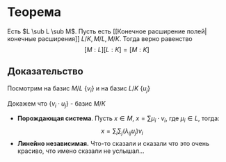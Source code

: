 # Теорема
Есть $L \sub L \sub M$. Пусть есть [[Конечное расширение полей|конечные расширения]] $L / K, M / L, M / K$. Тогда верно равенство
$$[M : L][L : K] = [M : K]$$
## Доказательство
Посмотрим на базис $M / L$ $\{v_i\}$ и на базис $L/K$ $\{u_j\}$

Докажем что $\{v_i \cdot u_j\}$  - базис $M / K$
+ **Порождающая система**. Пусть $x \in M$, $x = \sum \mu_i \cdot v_i$, где $\mu_i \in L$, тогда: $$x = \sum_i \sum_j (\lambda_{ij} u_j) v_i$$
+ **Линейно независимая.** Что-то сказали и сказали что это очень красиво, что имено сказали не услышал...